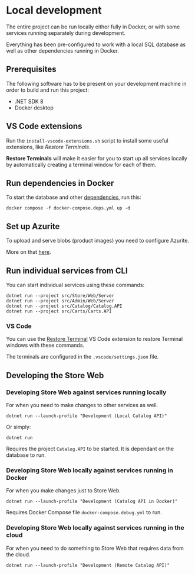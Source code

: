 # Local development

The entire project can be run locally either fully in Docker, or with some services running separately during development.

Everything has been pre-configured to work with a local SQL database as well as other dependencies running in Docker.

## Prerequisites

The following software has to be present on your development machine in order to build and run this project:

* .NET SDK 8
* Docker desktop

## VS Code extensions

Run the ``install-vscode-extensions.sh`` script to install some useful extensions, like _Restore Terminals_.

**Restore Terminals** will make it easier for you to start up all services locally by automatically creating a terminal window for each of them.

## Run dependencies in Docker

To start the database and other [dependencies](dependencies.md), run this:

```
docker compose -f docker-compose.deps.yml up -d
```

## Set up Azurite

To upload and serve blobs (product images) you need to configure Azurite.

More on that [here](set-up-azurite.md).

## Run individual services from CLI

You can start individual services using these commands:

```
dotnet run --project src/Store/Web/Server
dotnet run --project src/Admin/Web/Server
dotnet run --project src/Catalog/Catalog.API
dotnet run --project src/Carts/Carts.API
```

### VS Code

You can use the [Restore Terminal](https://marketplace.visualstudio.com/items?itemName=EthanSK.restore-terminals) VS Code extension to restore Terminal windows with these commands.

The terminals are configured in the ``.vscode/settings.json`` file.

## Developing the Store Web

### Developing Store Web against services running locally

For when you need to make changes to other services as well.

```
dotnet run --launch-profile "Development (Local Catalog API)"
```

Or simply:

```
dotnet run
```

Requires the project ``Catalog.API`` to be started. It is dependant on the database to run.

### Developing Store Web locally against services running in Docker

For when you make changes just to Store Web.

```
dotnet run --launch-profile "Development (Catalog API in Docker)"
```

Requires Docker Compose file ``docker-compose.debug.yml`` to run.

### Developing Store Web locally against services running in the cloud

For when you need to do something to Store Web that requires data from the cloud.

```
dotnet run --launch-profile "Development (Remote Catalog API)"
```